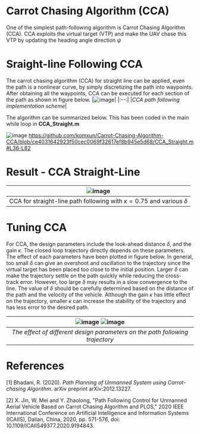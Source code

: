 # Carrot Chasing Algorithm (CCA)
One of the simplest path-following algorithm is Carrot Chasing Algorithm (CCA). CCA exploits the virtual target (VTP) and make the UAV chase this VTP by updating the 
heading angle direction $\psi$ 

# Sraight-line Following CCA
The carrot chasing algorithm (CCA) for straight line can be applied, even the path is a nonlinear curve, by simply discretizing the path into waypoints. After obtaining all the waypoints, CCA can be executed for each section of the path as shown in figure below. 
|![image](https://github.com/komxun/Carrot-Chasing-Algorithm-CCA/assets/133139057/3ce249e2-ea7d-4bab-9226-0e3b49112eaa)|
|:--:|
|*CCA path following implementation scheme*|

The algorithm can be summarized below. This has been coded in the main while loop in **CCA_Straight.m**

![image](https://github.com/komxun/Carrot-Chasing-Algorithm-CCA/assets/133139057/8d2d5987-c5ef-48ba-97b2-c8ab054d71a9)
https://github.com/komxun/Carrot-Chasing-Algorithm-CCA/blob/ce4031642923f50cec0069f32617ef8b945e5d68/CCA_Straight.m#L36-L82


# Result - CCA Straight-Line
|![image](https://github.com/komxun/Carrot-Chasing-Algorithm-CCA/assets/133139057/fdc6446a-bfde-43dc-aee3-c50c7efd85c1)|
|:--:|
|CCA for straight-line path following with $\kappa = 0.75$ and various $\delta$| 


# Tuning CCA
For CCA, the design parameters include the look-ahead distance $\delta$, and the gain $\kappa$. The closed loop trajectory directly depends on these parameters. The effect of each parameters have been plotted in figure below. In general, too small $\delta$ can give an overshoot and oscillation to the trajectory since the virtual target has been placed too close to the initial position. Larger $\delta$ can make the trajectory settle on the path quickly while reducing the cross-track error. However, too large $\delta$ may results in a slow convergence to the line. The value of $\delta$ should be carefully determined based on the distance of the path and the velocity of the vehicle. Although the gain $\kappa$ has little effect on the trajectory, smaller $\kappa$ can increase the stability of the trajectory and has less error to the desired path.

| ![image](https://github.com/komxun/Carrot-Chasing-Algorithm-CCA/assets/133139057/05f944c0-a825-4ca4-8312-5afebf80f5e4) ![image](https://github.com/komxun/Carrot-Chasing-Algorithm-CCA/assets/133139057/a14caa51-e0a3-485b-aef7-f74c30104693) |
|:--:|
|*The effect of different design parameters on the path following trajectory*|



# References
[1] Bhadani, R. (2020). _Path Planning of Unmanned System using Carrot-chasing Algorithm_. arXiv preprint arXiv:2012.13227.

[2] X. Jin, W. Mei and Y. Zhaolong, "Path Following Control for Unmanned Aerial Vehicle Based on Carrot Chasing Algorithm and PLOS," 2020 IEEE International Conference on Artificial Intelligence and Information Systems (ICAIIS), Dalian, China, 2020, pp. 571-576, doi: 10.1109/ICAIIS49377.2020.9194843.
